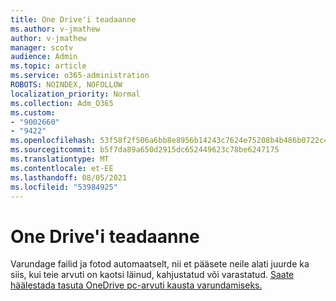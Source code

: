 ```yaml
---
title: One Drive'i teadaanne
ms.author: v-jmathew
author: v-jmathew
manager: scotv
audience: Admin
ms.topic: article
ms.service: o365-administration
ROBOTS: NOINDEX, NOFOLLOW
localization_priority: Normal
ms.collection: Adm_O365
ms.custom:
- "9002660"
- "9422"
ms.openlocfilehash: 53f58f2f506a6bb8e8956b14243c7624e75208b4b486b0722c40ab895a303796
ms.sourcegitcommit: b5f7da89a650d2915dc652449623c78be6247175
ms.translationtype: MT
ms.contentlocale: et-EE
ms.lasthandoff: 08/05/2021
ms.locfileid: "53984925"
---
```

# <a name="one-drive-announcement"></a>One Drive'i teadaanne

Varundage failid ja fotod automaatselt, nii et pääsete neile alati juurde ka siis, kui teie arvuti on kaotsi läinud, kahjustatud või varastatud. [Saate häälestada tasuta OneDrive pc-arvuti kausta varundamiseks.](https://www.microsoft.com/microsoft-365/onedrive/pc-cloud-backup)
